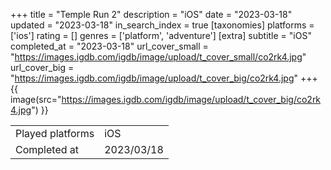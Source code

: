 +++
title = "Temple Run 2"
description = "iOS"
date = "2023-03-18"
updated = "2023-03-18"
in_search_index = true
[taxonomies]
platforms = ['ios']
rating = []
genres = ['platform', 'adventure']
[extra]
subtitle = "iOS"
completed_at = "2023-03-18"
url_cover_small = "https://images.igdb.com/igdb/image/upload/t_cover_small/co2rk4.jpg"
url_cover_big = "https://images.igdb.com/igdb/image/upload/t_cover_big/co2rk4.jpg"
+++
{{ image(src="https://images.igdb.com/igdb/image/upload/t_cover_big/co2rk4.jpg") }}

|              |            |
| ------------ | ---------- |
| Played platforms    | iOS |
| Completed at | 2023/03/18 |

